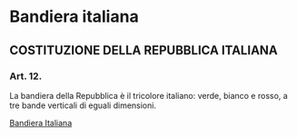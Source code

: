 # Bandiera italiana
## COSTITUZIONE DELLA REPUBBLICA ITALIANA
### Art. 12.
La bandiera della Repubblica è il tricolore italiano: verde, bianco e rosso, a tre bande verticali di eguali dimensioni.

[Bandiera Italiana](https://isghe.github.io/Bandiera-Italiana)
